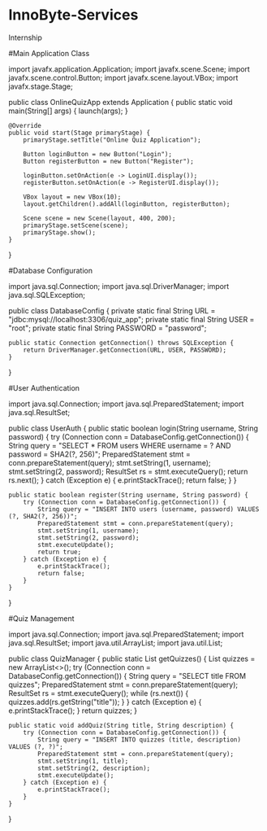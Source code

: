 # InnoByte-Services
Internship


#Main Application Class

import javafx.application.Application;
import javafx.scene.Scene;
import javafx.scene.control.Button;
import javafx.scene.layout.VBox;
import javafx.stage.Stage;

public class OnlineQuizApp extends Application {
    public static void main(String[] args) {
        launch(args);
    }

    @Override
    public void start(Stage primaryStage) {
        primaryStage.setTitle("Online Quiz Application");

        Button loginButton = new Button("Login");
        Button registerButton = new Button("Register");

        loginButton.setOnAction(e -> LoginUI.display());
        registerButton.setOnAction(e -> RegisterUI.display());

        VBox layout = new VBox(10);
        layout.getChildren().addAll(loginButton, registerButton);

        Scene scene = new Scene(layout, 400, 200);
        primaryStage.setScene(scene);
        primaryStage.show();
    }
}



#Database Configuration

import java.sql.Connection;
import java.sql.DriverManager;
import java.sql.SQLException;

public class DatabaseConfig {
    private static final String URL = "jdbc:mysql://localhost:3306/quiz_app";
    private static final String USER = "root";
    private static final String PASSWORD = "password";

    public static Connection getConnection() throws SQLException {
        return DriverManager.getConnection(URL, USER, PASSWORD);
    }
}



#User Authentication

import java.sql.Connection;
import java.sql.PreparedStatement;
import java.sql.ResultSet;

public class UserAuth {
    public static boolean login(String username, String password) {
        try (Connection conn = DatabaseConfig.getConnection()) {
            String query = "SELECT * FROM users WHERE username = ? AND password = SHA2(?, 256)";
            PreparedStatement stmt = conn.prepareStatement(query);
            stmt.setString(1, username);
            stmt.setString(2, password);
            ResultSet rs = stmt.executeQuery();
            return rs.next();
        } catch (Exception e) {
            e.printStackTrace();
            return false;
        }
    }

    public static boolean register(String username, String password) {
        try (Connection conn = DatabaseConfig.getConnection()) {
            String query = "INSERT INTO users (username, password) VALUES (?, SHA2(?, 256))";
            PreparedStatement stmt = conn.prepareStatement(query);
            stmt.setString(1, username);
            stmt.setString(2, password);
            stmt.executeUpdate();
            return true;
        } catch (Exception e) {
            e.printStackTrace();
            return false;
        }
    }
}



#Quiz Management

import java.sql.Connection;
import java.sql.PreparedStatement;
import java.sql.ResultSet;
import java.util.ArrayList;
import java.util.List;

public class QuizManager {
    public static List<String> getQuizzes() {
        List<String> quizzes = new ArrayList<>();
        try (Connection conn = DatabaseConfig.getConnection()) {
            String query = "SELECT title FROM quizzes";
            PreparedStatement stmt = conn.prepareStatement(query);
            ResultSet rs = stmt.executeQuery();
            while (rs.next()) {
                quizzes.add(rs.getString("title"));
            }
        } catch (Exception e) {
            e.printStackTrace();
        }
        return quizzes;
    }

    public static void addQuiz(String title, String description) {
        try (Connection conn = DatabaseConfig.getConnection()) {
            String query = "INSERT INTO quizzes (title, description) VALUES (?, ?)";
            PreparedStatement stmt = conn.prepareStatement(query);
            stmt.setString(1, title);
            stmt.setString(2, description);
            stmt.executeUpdate();
        } catch (Exception e) {
            e.printStackTrace();
        }
    }
}



     


      
